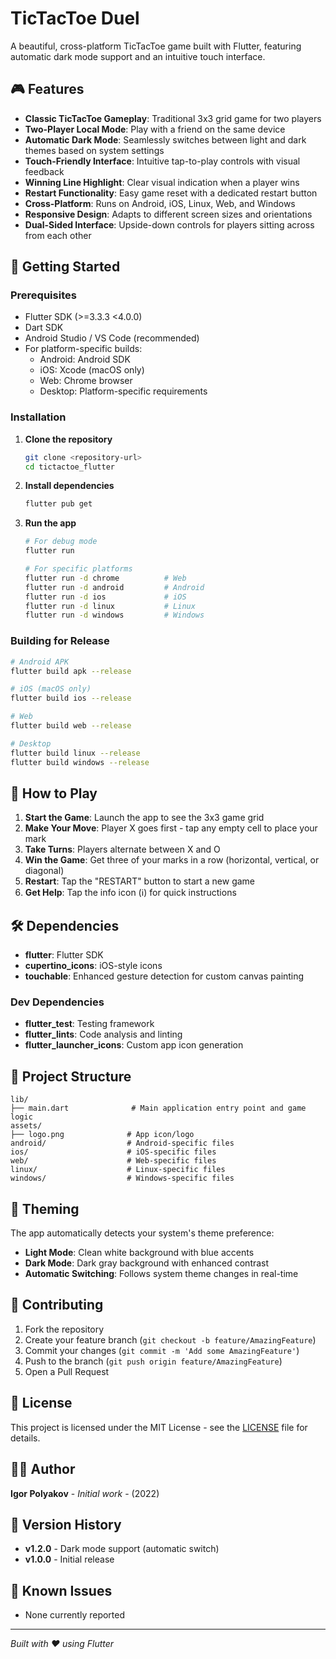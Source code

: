 # TicTacToe Duel

A beautiful, cross-platform TicTacToe game built with Flutter, featuring automatic dark mode support and an intuitive touch interface.

## 🎮 Features

- **Classic TicTacToe Gameplay**: Traditional 3x3 grid game for two players
- **Two-Player Local Mode**: Play with a friend on the same device
- **Automatic Dark Mode**: Seamlessly switches between light and dark themes based on system settings
- **Touch-Friendly Interface**: Intuitive tap-to-play controls with visual feedback
- **Winning Line Highlight**: Clear visual indication when a player wins
- **Restart Functionality**: Easy game reset with a dedicated restart button
- **Cross-Platform**: Runs on Android, iOS, Linux, Web, and Windows
- **Responsive Design**: Adapts to different screen sizes and orientations
- **Dual-Sided Interface**: Upside-down controls for players sitting across from each other

## 🚀 Getting Started

### Prerequisites

- Flutter SDK (>=3.3.3 <4.0.0)
- Dart SDK
- Android Studio / VS Code (recommended)
- For platform-specific builds:
  - Android: Android SDK
  - iOS: Xcode (macOS only)
  - Web: Chrome browser
  - Desktop: Platform-specific requirements

### Installation

1. **Clone the repository**
   ```bash
   git clone <repository-url>
   cd tictactoe_flutter
   ```

2. **Install dependencies**
   ```bash
   flutter pub get
   ```

3. **Run the app**
   ```bash
   # For debug mode
   flutter run

   # For specific platforms
   flutter run -d chrome          # Web
   flutter run -d android         # Android
   flutter run -d ios             # iOS
   flutter run -d linux           # Linux
   flutter run -d windows         # Windows
   ```

### Building for Release

```bash
# Android APK
flutter build apk --release

# iOS (macOS only)
flutter build ios --release

# Web
flutter build web --release

# Desktop
flutter build linux --release
flutter build windows --release
```

## 🎯 How to Play

1. **Start the Game**: Launch the app to see the 3x3 game grid
2. **Make Your Move**: Player X goes first - tap any empty cell to place your mark
3. **Take Turns**: Players alternate between X and O
4. **Win the Game**: Get three of your marks in a row (horizontal, vertical, or diagonal)
5. **Restart**: Tap the "RESTART" button to start a new game
6. **Get Help**: Tap the info icon (ℹ️) for quick instructions

## 🛠️ Dependencies

- **flutter**: Flutter SDK
- **cupertino_icons**: iOS-style icons
- **touchable**: Enhanced gesture detection for custom canvas painting

### Dev Dependencies

- **flutter_test**: Testing framework
- **flutter_lints**: Code analysis and linting
- **flutter_launcher_icons**: Custom app icon generation

## 📁 Project Structure

```
lib/
├── main.dart              # Main application entry point and game logic
assets/
├── logo.png              # App icon/logo
android/                  # Android-specific files
ios/                      # iOS-specific files
web/                      # Web-specific files
linux/                    # Linux-specific files
windows/                  # Windows-specific files
```

## 🎨 Theming

The app automatically detects your system's theme preference:
- **Light Mode**: Clean white background with blue accents
- **Dark Mode**: Dark gray background with enhanced contrast
- **Automatic Switching**: Follows system theme changes in real-time

## 🤝 Contributing

1. Fork the repository
2. Create your feature branch (`git checkout -b feature/AmazingFeature`)
3. Commit your changes (`git commit -m 'Add some AmazingFeature'`)
4. Push to the branch (`git push origin feature/AmazingFeature`)
5. Open a Pull Request

## 📝 License

This project is licensed under the MIT License - see the [LICENSE](LICENSE) file for details.

## 👨‍💻 Author

**Igor Polyakov** - *Initial work* - (2022)

## 🔄 Version History

- **v1.2.0** - Dark mode support (automatic switch)
- **v1.0.0** - Initial release

## 🐛 Known Issues

- None currently reported

---

*Built with ❤️ using Flutter*
